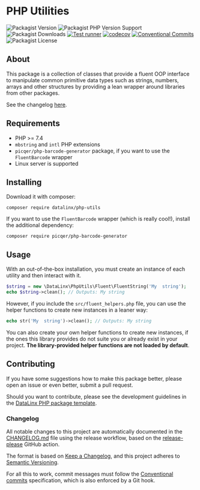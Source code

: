 # PHP Utilities

![Packagist Version](https://img.shields.io/packagist/v/datalinx/php-utils)
![Packagist PHP Version Support](https://img.shields.io/packagist/php-v/datalinx/php-utils)
![Packagist Downloads](https://img.shields.io/packagist/dt/datalinx/php-utils)
[![Test runner](https://github.com/DataLinx/php-utils/actions/workflows/test-runner.yml/badge.svg)](https://github.com/DataLinx/php-utils/actions/workflows/test-runner.yml)
[![codecov](https://codecov.io/gh/DataLinx/php-utils/branch/master/graph/badge.svg?token=47T4ZAX33D)](https://codecov.io/gh/DataLinx/php-utils)
[![Conventional Commits](https://img.shields.io/badge/Conventional%20Commits-1.0.0-%23FE5196?logo=conventionalcommits&logoColor=white)](https://conventionalcommits.org)
![Packagist License](https://img.shields.io/packagist/l/datalinx/php-utils)

## About
This package is a collection of classes that provide a fluent OOP interface to manipulate common primitive data types such as strings, numbers, arrays and other structures by providing a lean wrapper around libraries from other packages. 

See the changelog [here](CHANGELOG.md).

## Requirements
- PHP >= 7.4
- `mbstring` and `intl` PHP extensions
- `picqer/php-barcode-generator` package, if you want to use the `FluentBarcode` wrapper
- Linux server is supported

## Installing
Download it with composer:
```shell
composer require datalinx/php-utils
````

If you want to use the `FluentBarcode` wrapper (which is really cool!), install the additional dependency:
```shell
composer require picqer/php-barcode-generator
````

## Usage
With an out-of-the-box installation, you must create an instance of each utility and then interact with it.
```php
$string = new \DataLinx\PhpUtils\Fluent\FluentString('My  string');
echo $string->clean(); // Outputs: My string
```
However, if you include the `src/fluent_helpers.php` file, you can use the helper functions to create new instances in a leaner way:
```php
echo str('My  string')->clean(); // Outputs: My string
```
You can also create your own helper functions to create new instances, if the ones this library provides do not suite you or already exist in your project. **The library-provided helper functions are not loaded by default**.

## Contributing
If you have some suggestions how to make this package better, please open an issue or even better, submit a pull request.

Should you want to contribute, please see the development guidelines in the [DataLinx PHP package template](https://github.com/DataLinx/php-package-template).

### Changelog
All notable changes to this project are automatically documented in the [CHANGELOG.md](CHANGELOG.md) file using the release workflow, based on the [release-please](https://github.com/googleapis/release-please) GitHub action.

The format is based on [Keep a Changelog](https://keepachangelog.com/en/1.0.0/),
and this project adheres to [Semantic Versioning](https://semver.org/spec/v2.0.0.html).

For all this to work, commit messages must follow the [Conventional commits](https://www.conventionalcommits.org/) specification, which is also enforced by a Git hook. 

